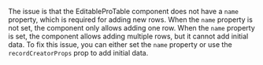 The issue is that the EditableProTable component does not have a `name` property, which is required for adding new rows. When the `name` property is not set, the component only allows adding one row. When the `name` property is set, the component allows adding multiple rows, but it cannot add initial data. To fix this issue, you can either set the `name` property or use the `recordCreatorProps` prop to add initial data.
